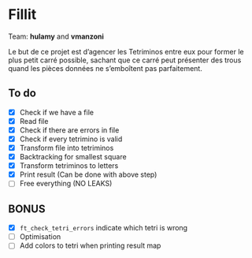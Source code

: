 # Fillit

Team: **hulamy** and **vmanzoni**

Le but de ce projet est d’agencer les Tetriminos entre eux pour former le plus petit carré possible, sachant que ce carré peut présenter des trous quand les pièces données ne s’emboîtent pas parfaitement.

## To do

- [x] Check if we have a file
- [x] Read file
- [x] Check if there are errors in file
- [x] Check if every tetrimino is valid
- [x] Transform file into tetriminos
- [x] Backtracking for smallest square
- [x] Transform tetriminos to letters
- [x] Print result (Can be done with above step)
- [ ] Free everything (NO LEAKS)

## BONUS
- [x] `ft_check_tetri_errors` indicate which tetri is wrong
- [ ] Optimisation
- [ ] Add colors to tetri when printing result map

